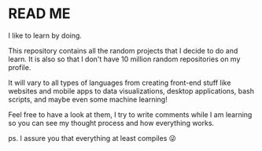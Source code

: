 # READ ME

I like to learn by doing. 

This repository contains all the random projects that I decide to do and learn. It is also so that I don't have 10 million random repositories on my profile.

It will vary to all types of languages from creating front-end stuff like websites and mobile apps to data visualizations, desktop applications, bash scripts, and maybe even some machine learning!

Feel free to have a look at them, I try to write comments while I am learning so you can see my thought process and how everything works.

ps. I assure you that everything at least compiles 😜
